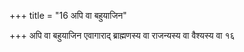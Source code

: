+++
title = "16 अपि वा बहुयाजिन"

+++
अपि वा बहुयाजिन एवागाराद् ब्राह्मणस्य वा राजन्यस्य वा वैश्यस्य वा १६